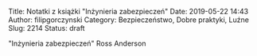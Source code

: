 Title: Notatki z książki "Inżynieria zabezpieczeń"
Date: 2019-05-22 14:43
Author: filipgorczynski
Category: Bezpieczeństwo, Dobre praktyki, Luźne
Slug: 2214
Status: draft

"Inżynieria zabezpieczeń" Ross Anderson

 
